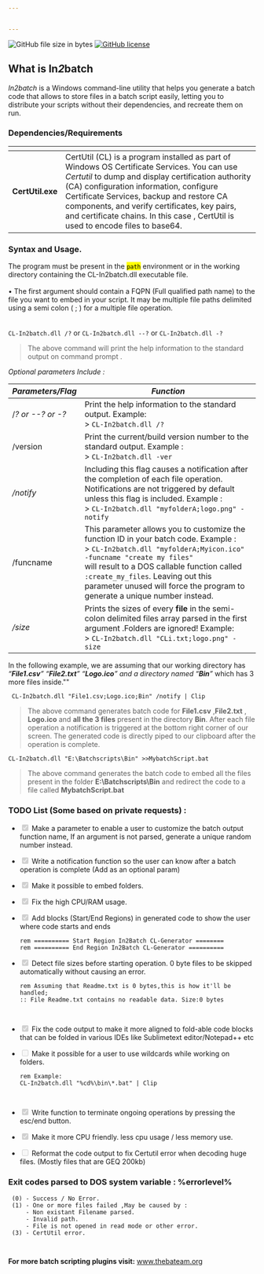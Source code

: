 ```yaml
---


---
```


<p><img src="https://img.shields.io/github/size/Kabue-Murage/In2batch-Commandline-Version-/CL-In2batch.dll?color=Orange&amp;label=File%20size&amp;style=plastic%20size" alt="GitHub file size in bytes"> <a href="https://github.com/Kabue-Murage/In2batch-Commandline-Version-/blob/master/LICENSE"><img src="https://img.shields.io/github/license/Kabue-Murage/In2batch-Commandline-Version-?style=plastic%20size" alt="GitHub license"></a></p>
<h2 id="what-is-in2batch">What is In<em>2</em>batch</h2>
<p><em>In2batch</em> is a Windows command-line utility that helps you generate a batch code that allows to store files in a batch script easily, letting you to distribute your scripts without their dependencies, and recreate them on run.</p>
<h3 id="dependenciesrequirements">Dependencies/Requirements</h3>

<table>
<thead>
<tr>
<th></th>
<th></th>
</tr>
</thead>
<tbody>
<tr>
<td><strong>CertUtil.exe</strong></td>
<td>CertUtil (CL) is a program installed as part of Windows OS Certificate Services. You can use <em>Certutil</em> to dump and display certification authority (CA) configuration information, configure Certificate Services, backup and restore CA components, and verify certificates, key pairs, and certificate chains. In this case , CertUtil is used to encode files to base64.</td>
</tr>
</tbody>
</table><h3 id="syntax-and-usage.">Syntax and Usage.</h3>
<p>The program must be present in the <mark><code>path</code></mark> environment  or in the working directory containing the CL-In2batch.dll executable file.  <br><br>
• The first argument should contain a FQPN (Full qualified path name) to the file you want to embed in your script. It may be multiple file paths delimited using a semi colon ( ; ) for  a multiple file operation.<br>
<br><br>
<code>CL-In2batch.dll /?</code> or <code>CL-In2batch.dll --?</code> or <code>CL-In2batch.dll -?</code></p>
<blockquote>
<p>The  above command will print the help information to the standard output  on command prompt .</p>
</blockquote>
<p><em>Optional parameters Include :</em></p>

<table>
<thead>
<tr>
<th><em>Parameters/Flag</em></th>
<th><em>Function</em></th>
</tr>
</thead>
<tbody>
<tr>
<td>/<em>? or --? or -?</em></td>
<td>Print the help information to the standard output. Example: <br> &gt; <code>CL-In2batch.dll /?</code></td>
</tr>
<tr>
<td>/version</td>
<td>Print the current/build version number to the standard output. Example : <br> &gt; <code>CL-In2batch.dll -ver</code></td>
</tr>
<tr>
<td><em>/notify</em></td>
<td>Including this flag causes a notification after the completion of each file operation. Notifications are not triggered by default unless this flag is included. Example :<br> &gt; <code>CL-In2batch.dll "myfolderA;logo.png" -notify</code></td>
</tr>
<tr>
<td>/funcname</td>
<td>This parameter allows you to customize the function ID in your batch code. Example :<br> &gt; <code>CL-In2batch.dll "myfolderA;Myicon.ico" -funcname "create my files"</code> <br> will result to a DOS callable function called <code>:create_my_files</code>. Leaving out this parameter unused will force the program to generate a unique number instead.</td>
</tr>
<tr>
<td><em>/size</em></td>
<td>Prints the sizes of every <strong>file</strong> in the semi-colon delimited  files array parsed in the first argument .Folders are ignored! Example: <br> &gt; <code>CL-In2batch.dll "CLi.txt;logo.png" -size</code></td>
</tr>
</tbody>
</table><p>In the following example,  we are assuming that our working directory has  <em>“<strong>File1.csv</strong>” “<strong>File2.txt</strong>” “<strong>Logo.ico</strong>” <em>and a directory  named</em>  “<strong>Bin</strong>”</em> which has 3 more files inside.""</p>
<pre><code> CL-In2batch.dll "File1.csv;Logo.ico;Bin" /notify | Clip
</code></pre>
<blockquote>
<p>The above command generates batch code for <strong>File1.csv</strong> ,<strong>File2.txt</strong> , <strong>Logo.ico</strong> and <strong>all the 3 files</strong> present in the directory <strong>Bin</strong>. After each file operation a notification is triggered at the bottom right corner of our screen. The generated code is directly piped to our clipboard after the operation is complete.</p>
</blockquote>
<pre><code>CL-In2batch.dll "E:\Batchscripts\Bin" &gt;&gt;MybatchScript.bat
</code></pre>
<blockquote>
<p>The above command generates the batch code to embed all the files present in the folder  <strong>E:\Batchscripts\Bin</strong>  and redirect the code to a file called <strong>MybatchScript.bat</strong></p>
</blockquote>
<h3 id="todo-list-some-based-on-private-requests-">TODO List (Some based on private requests) :</h3>
<ul>
<li class="task-list-item">
<p><input type="checkbox" class="task-list-item-checkbox" checked="true" disabled="">  Make a parameter to enable a user to customize the batch output function name, If an argument is not parsed, generate a unique random number instead.</p>
</li>
<li class="task-list-item">
<p><input type="checkbox" class="task-list-item-checkbox" checked="true" disabled="">  Write a notification function so the user can know after a batch operation is complete (Add as an optional param)</p>
</li>
<li class="task-list-item">
<p><input type="checkbox" class="task-list-item-checkbox" checked="true" disabled="">  Make it possible to embed folders.</p>
</li>
<li class="task-list-item">
<p><input type="checkbox" class="task-list-item-checkbox" checked="true" disabled=""> Fix the high CPU/RAM usage.</p>
</li>
<li class="task-list-item">
<p><input type="checkbox" class="task-list-item-checkbox" checked="true" disabled="">  Add blocks (Start/End Regions) in generated code to show the user<br>
where code starts and ends</p>
<pre class=" language-batch"><code class="prism  language-batch"><span class="token comment">rem ========== Start Region In2Batch CL-Generator ========</span>
<span class="token comment">rem ========== End Region In2Batch CL-Generator ========== </span>
</code></pre>
</li>
<li class="task-list-item">
<p><input type="checkbox" class="task-list-item-checkbox" checked="true" disabled="">   Detect file sizes before starting operation. 0 byte files to be skipped automatically without causing an error.</p>
<pre class=" language-batch"><code class="prism  language-batch"><span class="token comment">rem Assuming that Readme.txt is 0 bytes,this is how it'll be handled;</span>
<span class="token comment">:: File Readme.txt contains no readable data. Size:0 bytes </span>

</code></pre>
</li>
<li class="task-list-item">
<p><input type="checkbox" class="task-list-item-checkbox" checked="true" disabled="">   Fix the code output to make it more aligned to fold-able  code blocks that can be folded in various IDEs like Sublimetext editor/Notepad++ etc</p>
</li>
<li class="task-list-item">
<p><input type="checkbox" class="task-list-item-checkbox" disabled="">  Make it possible for a user to use wildcards while working on folders.</p>
<pre class=" language-batch"><code class="prism  language-batch"><span class="token comment">rem Example:</span>
<span class="token command"><span class="token keyword">CL</span>-In2batch.dll <span class="token string">"%cd%\bin\*.bat"</span> | Clip </span>

</code></pre>
</li>
<li class="task-list-item">
<p><input type="checkbox" class="task-list-item-checkbox" checked="true" disabled="">   Write function to terminate ongoing operations by pressing the esc/end button.</p>
</li>
<li class="task-list-item">
<p><input type="checkbox" class="task-list-item-checkbox" checked="true" disabled="">   Make it more CPU friendly. less cpu usage / less memory use.</p>
</li>
<li class="task-list-item">
<p><input type="checkbox" class="task-list-item-checkbox" disabled=""> Reformat the code output to fix Certutil error when decoding huge files. (Mostly files that are GEQ 200kb)</p>
</li>
</ul>
<h3 id="exit-codes-parsed-to-dos-system-variable--errorlevel">Exit codes parsed to DOS system variable : %errorlevel%</h3>
<pre><code> (0) - Success / No Error.
 (1) - One or more files failed ,May be caused by :
     - Non existant Filename parsed.
     - Invalid path.
     - File is not opened in read mode or other error.
 (3) - CertUtil error.

</code></pre>
<p><strong>For more batch scripting plugins visit:</strong> <a href="http://www.thebateam.org">www.thebateam.org</a></p>


